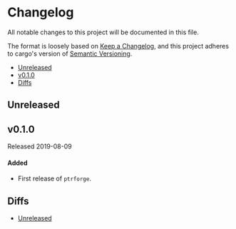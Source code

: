 # Changelog

All notable changes to this project will be documented in this file.

The format is loosely based on [Keep a Changelog](https://keepachangelog.com/en/1.0.0/),
and this project adheres to cargo's version of [Semantic Versioning](https://semver.org/spec/v2.0.0.html).

- [Unreleased](#unreleased)
- [v0.1.0](#v010)
- [Diffs](#diffs)

## Unreleased

## v0.1.0

Released 2019-08-09

#### Added
- First release of `ptrforge`.

## Diffs

- [Unreleased](https://github.com/BVE-Reborn/ptrforge/compare/v0.1.0...HEAD)
